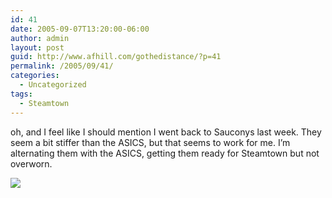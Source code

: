 ```yaml
---
id: 41
date: 2005-09-07T13:20:00-06:00
author: admin
layout: post
guid: http://www.afhill.com/gothedistance/?p=41
permalink: /2005/09/41/
categories:
  - Uncategorized
tags:
  - Steamtown
---
```

oh, and I feel like I should mention I went back to Sauconys last week. They seem a bit stiffer than the ASICS, but that seems to work for me. I&#8217;m alternating them with the ASICS, getting them ready for Steamtown but not overworn.

![](http://images.roadrunnersports.com/images/rr/footwear/medium/scn507.jpg)